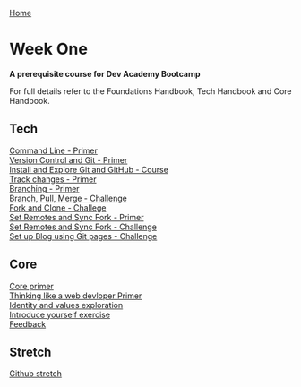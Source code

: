 [Home](../README.md)

# Week One

__A prerequisite course for Dev Academy Bootcamp__

For full details refer to the Foundations Handbook, Tech Handbook and Core Handbook.




## Tech
[Command Line - Primer](command-line-primer.md)  
[Version Control and Git - Primer](git-version-control-primer.md)  
[Install and Explore Git and GitHub - Course](git-install-and-exploration-course.md)  
[Track changes - Primer](git-track-changes-primer.md)  
[Branching - Primer](git-branch-primer.md)  
[Branch, Pull, Merge - Challenge](git-branching-challenge.md)  
[Fork and Clone - Challege](git-github-fork-clone-challenge.md)  
[Set Remotes and Sync Fork - Primer](git-remote-fork-merge-primer.md)  
[Set Remotes and Sync Fork - Challenge](git-remote-sync-fork-challenge.md)  
[Set up Blog using Git pages - Challenge](git-new-repo-github-pages-blog.md)  



## Core
[Core primer](core-primer.md)  
[Thinking like a web devloper Primer](think-like-a-programmer-primer.md)  
[Identity and values exploration](core-identity-and-values.md)  
[Introduce yourself exercise](core-introduce-yourself.md)  
[Feedback](../feedback.md)  

## Stretch
[Github stretch](git-stretch-error-msgs.md)  
